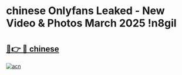 # chinese Onlyfans Leaked - New Video & Photos March 2025 !n8gil

# <h2><a href="https://uqtw9b.iuczelnia.edu.pl?title=chinese&ref=n8gil">🔗👉 🔴 chinese</a></h2>

[![acn](https://github.com/user-attachments/assets/0f9c940e-d8b0-45ae-aac7-cd30a18b3e1c)](https://uqtw9b.iuczelnia.edu.pl?title=chinese&ref=n8gil)

